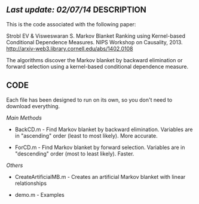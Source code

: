 *Last update: 02/07/14*
DESCRIPTION
-----------

This is the code associated with the following paper:

Strobl EV & Visweswaran S. Markov Blanket Ranking using Kernel-based Conditional Dependence Measures. NIPS Workshop on Causality, 2013. http://arxiv-web3.library.cornell.edu/abs/1402.0108

The algorithms discover the Markov blanket by backward elimination or forward selection using a kernel-based conditional dependence measure.

CODE
----

Each file has been designed to run on its own, so you don't need to download everything.

*Main Methods*

* BackCD.m - Find Markov blanket by backward elimination. Variables are in "ascending" order (least to most likely). More accurate.

* ForCD.m - Find Markov blanket by forward selection. Variables are in "descending" order (most to least likely). Faster.


*Others*

* CreateArtificialMB.m - Creates an artificial Markov blanket with linear relationships

* demo.m - Examples

